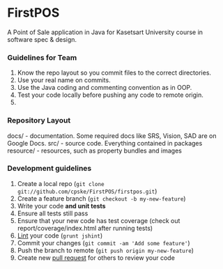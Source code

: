 FirstPOS
========

A Point of Sale application in Java for Kasetsart University course in software spec &amp; design.

### Guidelines for Team
1. Know the repo layout so you commit files to the correct directories.
2. Use your real name on commits.
3. Use the Java coding and commenting convention as in OOP.
4. Test your code locally before pushing any code to remote origin.
5. 


### Repository Layout
  docs/ - documentation. Some required docs like SRS, Vision, SAD are on Google Docs.
  src/ - source code. Everything contained in packages
  resource/ - resources, such as property bundles and images
  
  
### Development guidelines

1. Create a local repo (`git clone git://github.com/cpske/FirstPOS/firstpos.git`)
2. Create a feature branch (`git checkout -b my-new-feature`)
3. Write your code **and unit tests**
4. Ensure all tests still pass 
5. Ensure that your new code has test coverage (check out report/coverage/index.html after running tests)
6. [Lint](https://github.com/jshint/jshint/) your code (`grunt jshint`)
7. Commit your changes (`git commit -am 'Add some feature'`)
8. Push the branch to remote (`git push origin my-new-feature`)
9. Create new [pull request](https://help.github.com/articles/using-pull-requests) for others to review your code
  
  
   
